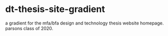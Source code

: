 # dt-thesis-site-gradient

a gradient for the mfa/bfa design and technology thesis website homepage. parsons class of 2020.
